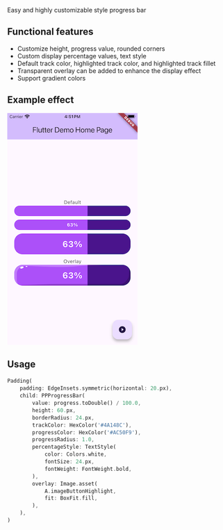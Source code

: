 Easy and highly customizable style progress bar

## Functional features

- Customize height, progress value, rounded corners
- Custom display percentage values, text style
- Default track color, highlighted track color, and highlighted track fillet
- Transparent overlay can be added to enhance the display effect
- Support gradient colors
  
## Example effect

![Sample1](screenshots/sample1.png)

## Usage

```dart
Padding(
    padding: EdgeInsets.symmetric(horizontal: 20.px),
    child: PPProgressBar(
        value: progress.toDouble() / 100.0,
        height: 60.px,
        borderRadius: 24.px,
        trackColor: HexColor('#4A148C'),
        progressColor: HexColor('#AC50F9'),
        progressRadius: 1.0,
        percentageStyle: TextStyle(
            color: Colors.white,
            fontSize: 24.px,
            fontWeight: FontWeight.bold,
        ),
        overlay: Image.asset(
            A.imageButtonHighlight,
            fit: BoxFit.fill,
        ),
    ),
)
```
